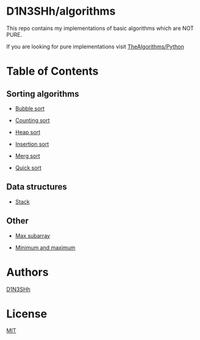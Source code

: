 # D1N3SHh/algorithms

This repo contains my implementations of basic algorithms which are NOT PURE.

If you are looking for pure implementations visit [TheAlgorithms/Python](https://github.com/TheAlgorithms/Python)


# Table of Contents

## Sorting algorithms
* [Bubble sort](https://github.com/D1N3SHh/algorithms/blob/master/bubble_sort.py)

* [Counting sort](https://github.com/D1N3SHh/algorithms/blob/master/counting_sort.py)

* [Heap sort](https://github.com/D1N3SHh/algorithms/blob/master/heap_sort.py)

* [Insertion sort](https://github.com/D1N3SHh/algorithms/blob/master/insertion_sort.py)

* [Merg sort](https://github.com/D1N3SHh/algorithms/blob/master/merg_sort.py)

* [Quick sort](https://github.com/D1N3SHh/algorithms/blob/master/quick_sort.py)


## Data structures
* [Stack](https://github.com/D1N3SHh/algorithms/blob/master/stack.py)


## Other
* [Max subarray](https://github.com/D1N3SHh/algorithms/blob/master/max_subarray.py)

* [Minimum and maximum](https://github.com/D1N3SHh/algorithms/blob/master/minimum_and_maximum.py)


# Authors
[D1N3SHh](https://github.com/D1N3SHh)


# License
[MIT](https://github.com/D1N3SHh/algorithms/blob/master/LICENSE)
